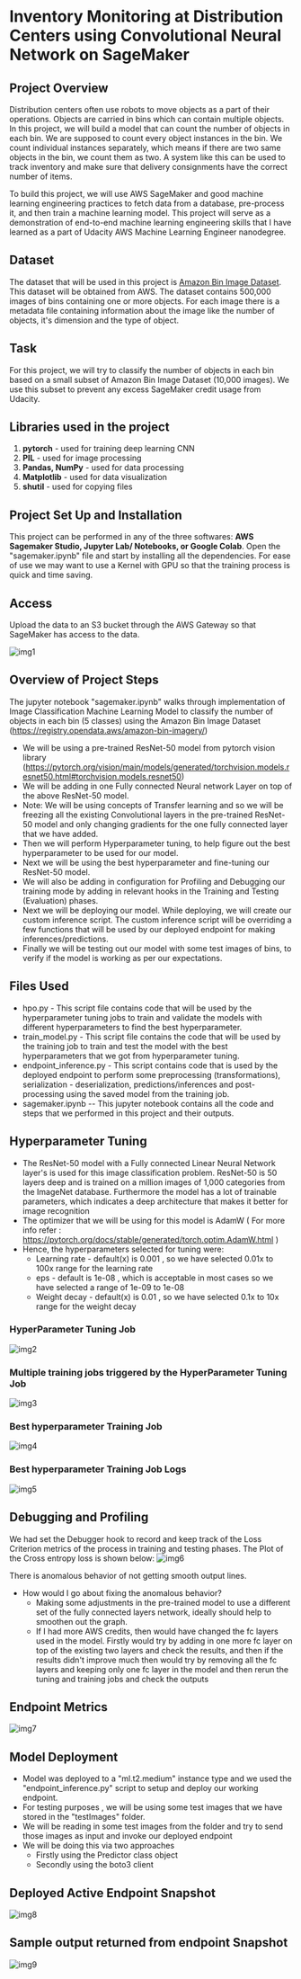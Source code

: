 # Inventory Monitoring at Distribution Centers using Convolutional Neural Network on SageMaker

## Project Overview
Distribution centers often use robots to move objects as a part of their operations. Objects are carried in bins which can contain multiple objects. In this project, we will build a model that can count the number of objects in each bin. We are supposed to count every object instances in the bin. We count individual instances separately, which means if there are two same objects in the bin, we count them as two. A system like this can be used to track inventory and make sure that delivery consignments have the correct number of items.

To build this project, we will use AWS SageMaker and good machine learning engineering practices to fetch data from a database, pre-process it, and then train a machine learning model. This project will serve as a demonstration of end-to-end machine learning engineering skills that I have learned as a part of Udacity AWS Machine Learning Engineer nanodegree.

## Dataset
The dataset that will be used in this project is [Amazon Bin Image Dataset](https://registry.opendata.aws/amazon-bin-imagery/). This dataset will be obtained from AWS. The dataset contains 500,000 images of bins containing one or more objects. For each image there is a metadata file containing information about the image like the number of objects, it's dimension and the type of object. 

## Task
For this project, we will try to classify the number of objects in each bin based on a small subset of Amazon Bin Image Dataset (10,000 images). We use this subset to prevent any excess SageMaker credit usage from Udacity.

## Libraries used in the project
1. **pytorch** - used for training deep learning CNN
2. **PIL** - used for image processing
3. **Pandas, NumPy** - used for data processing
4. **Matplotlib** - used for data visualization
5. **shutil** - used for copying files

## Project Set Up and Installation
This project can be performed in any of the three softwares: **AWS Sagemaker Studio, Jupyter Lab/ Notebooks, or Google Colab**. Open the "sagemaker.ipynb" file and start by installing all the dependencies. For ease of use we may want to use a Kernel with GPU so that the training process is quick and time saving. 

## Access
Upload the data to an S3 bucket through the AWS Gateway so that SageMaker has access to the data. 

![img1](https://github.com/voduyquoc/Amazon-Bin-Images-classification-using-CNN-on-AWS-SageMaker/blob/main/Snapshots/01.png)

## Overview of Project Steps

The jupyter notebook "sagemaker.ipynb" walks through implementation of Image Classification Machine Learning Model to classify the number of objects in each bin (5 classes) using the Amazon Bin Image Dataset (https://registry.opendata.aws/amazon-bin-imagery/)

- We will be using a pre-trained ResNet-50 model from pytorch vision library (https://pytorch.org/vision/main/models/generated/torchvision.models.resnet50.html#torchvision.models.resnet50)
- We will be adding in one Fully connected Neural network Layer on top of the above ResNet-50 model.
- Note: We will be using concepts of Transfer learning and so we will be freezing all the existing Convolutional layers in the pre-trained ResNet-50 model and only changing gradients for the one fully connected layer that we have added.
- Then we will perform Hyperparameter tuning, to help figure out the best hyperparameter to be used for our model.
- Next we will be using the best hyperparameter and fine-tuning our ResNet-50 model.
- We will also be adding in configuration for Profiling and Debugging our training mode by adding in relevant hooks in the Training and Testing (Evaluation) phases.
- Next we will be deploying our model. While deploying, we will create our custom inference script. The custom inference script will be overriding a few functions that will be used by our deployed endpoint for making inferences/predictions.
- Finally we will be testing out our model with some test images of bins, to verify if the model is working as per our expectations.

## Files Used

- hpo.py - This script file contains code that will be used by the hyperparameter tuning jobs to train and validate the models with different hyperparameters to find the best hyperparameter.
- train_model.py - This script file contains the code that will be used by the training job to train and test the model with the best hyperparameters that we got from hyperparameter tuning.
- endpoint_inference.py - This script contains code that is used by the deployed endpoint to perform some preprocessing (transformations), serialization - deserialization, predictions/inferences and post-processing using the saved model from the training job.
- sagemaker.ipynb -- This jupyter notebook contains all the code and steps that we performed in this project and their outputs.

## Hyperparameter Tuning

- The ResNet-50 model with a Fully connected Linear Neural Network layer's is used for this image classification problem. ResNet-50 is 50 layers deep and is trained on a million images of 1,000 categories from the ImageNet database. Furthermore the model has a lot of trainable parameters, which indicates a deep architecture that makes it better for image recognition
- The optimizer that we will be using for this model is AdamW ( For more info refer : https://pytorch.org/docs/stable/generated/torch.optim.AdamW.html )
- Hence, the hyperparameters selected for tuning were:
  - Learning rate - default(x) is 0.001 , so we have selected 0.01x to 100x range for the learning rate
  - eps - default is 1e-08 , which is acceptable in most cases so we have selected a range of 1e-09 to 1e-08
  - Weight decay - default(x) is 0.01 , so we have selected 0.1x to 10x range for the weight decay

### HyperParameter Tuning Job
![img2](https://github.com/voduyquoc/Amazon-Bin-Images-classification-using-CNN-on-AWS-SageMaker/blob/main/Snapshots/02.png)

### Multiple training jobs triggered by the HyperParameter Tuning Job
![img3](https://github.com/voduyquoc/Amazon-Bin-Images-classification-using-CNN-on-AWS-SageMaker/blob/main/Snapshots/03.png)

### Best hyperparameter Training Job
![img4](https://github.com/voduyquoc/Amazon-Bin-Images-classification-using-CNN-on-AWS-SageMaker/blob/main/Snapshots/04.png)

### Best hyperparameter Training Job Logs
![img5](https://github.com/voduyquoc/Amazon-Bin-Images-classification-using-CNN-on-AWS-SageMaker/blob/main/Snapshots/05.png)

## Debugging and Profiling
We had set the Debugger hook to record and keep track of the Loss Criterion metrics of the process in training and testing phases. The Plot of the Cross entropy loss is shown below:
![img6](https://github.com/voduyquoc/Amazon-Bin-Images-classification-using-CNN-on-AWS-SageMaker/blob/main/Snapshots/06.png)

There is anomalous behavior of not getting smooth output lines.

- How would I go about fixing the anomalous behavior?
  - Making some adjustments in the pre-trained model to use a different set of the fully connected layers network, ideally should help to smoothen out the graph.
  - If I had more AWS credits, then would have changed the fc layers used in the model. Firstly would try by adding in one more fc layer on top of the existing two layers and check the results, and then if the results didn't improve much then would try by removing all the fc layers and keeping only one fc layer in the model and then rerun the tuning and training jobs and check the outputs

## Endpoint Metrics
![img7](https://github.com/voduyquoc/Amazon-Bin-Images-classification-using-CNN-on-AWS-SageMaker/blob/main/Snapshots/07.png)

## Model Deployment
- Model was deployed to a "ml.t2.medium" instance type and we used the "endpoint_inference.py" script to setup and deploy our working endpoint.
- For testing purposes , we will be using some test images that we have stored in the "testImages" folder.
- We will be reading in some test images from the folder and try to send those images as input and invoke our deployed endpoint
- We will be doing this via two approaches
  - Firstly using the Predictor class object
  - Secondly using the boto3 client

## Deployed Active Endpoint Snapshot
![img8](https://github.com/voduyquoc/Amazon-Bin-Images-classification-using-CNN-on-AWS-SageMaker/blob/main/Snapshots/08.png)

## Sample output returned from endpoint Snapshot
![img9](https://github.com/voduyquoc/Amazon-Bin-Images-classification-using-CNN-on-AWS-SageMaker/blob/main/Snapshots/09.png)
